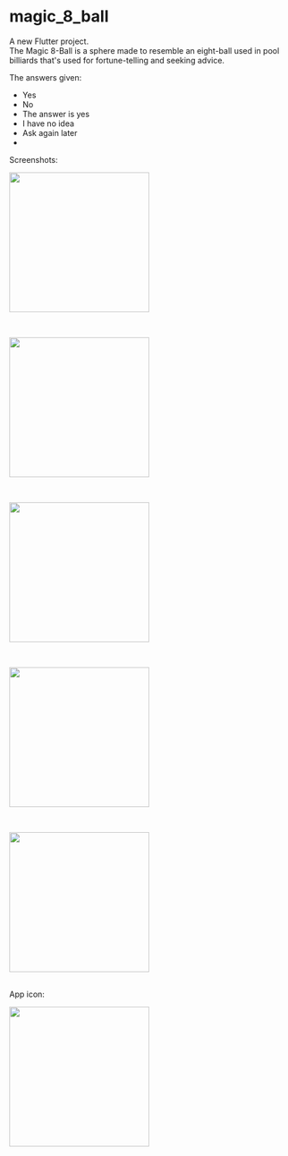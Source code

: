 # magic_8_ball

A new Flutter project.<br/>
The Magic 8-Ball is a sphere made to resemble an eight-ball used in pool billiards that's used for fortune-telling and seeking advice. <br/>

The answers given:<br/>
- Yes
- No
- The answer is yes
- I have no idea
- Ask again later<br/>
- 
Screenshots:<br/>
<p >
<img width="250" src="https://user-images.githubusercontent.com/71442681/182360823-d93f2c97-b2ce-4bc5-99c8-85483174bea9.jpg">
</p>

<br/>
<p >
  <img width="250" src="https://user-images.githubusercontent.com/71442681/182360901-99788d26-2dd0-4b52-86d8-e04765adc625.jpg">
</p>

<br/>
<p>
  <img width="250" src="https://user-images.githubusercontent.com/71442681/182361020-b737a33f-d384-4e2f-bca9-07c2b62002cc.jpg">
</p>

<br/>
<p> <img width="250" src="https://user-images.githubusercontent.com/71442681/182361479-2bbd6c92-0139-4c83-ab2d-4f6ee5969343.jpg">
</p>

<br/>
<p> <img width="250" src="https://user-images.githubusercontent.com/71442681/182361935-f5eb738e-03e0-40e6-af38-c1fe9482f1cf.png">
</p>

<br/>
App icon:<br/>
<p >
  <img width="250" src="https://user-images.githubusercontent.com/71442681/182362104-669e0d66-c34e-4c07-a9de-9a1511d88ad6.png">
</p>

